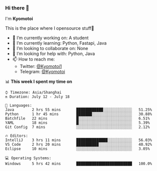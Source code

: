 ### Hi there 👋

I'm **Kyomotoi**

This is the place where I opensource stuff🤺

- 🔭 I’m currently working on: A student
- 🌱 I’m currently learning: Python, Fastapi, Java
- 👯 I’m looking to collaborate on: None
- 🤔 I’m looking for help with: Python, Java
- 📫 How to reach me: 
    - Twitter: [@Kyomotoi1](https://twitter.com/Kyomotoi1) 
    - Telegram: [@Kyomotoi](https://t.me/Kyomotoi)

📊 **This week I spent my time on**
<!--START_SECTION:waka-->
```text
⌚︎ Timezone: Asia/Shanghai
🔛 Duration: July 12 - July 18

💬 Languages: 
Java        2 hrs 55 mins       ████████████░░░░░░░░░░░░░   51.25% 
Python      1 hr 45 mins        ███████░░░░░░░░░░░░░░░░░░   30.88% 
Batchfile   22 mins             █░░░░░░░░░░░░░░░░░░░░░░░░   6.51% 
YAML        18 mins             █░░░░░░░░░░░░░░░░░░░░░░░░   5.39% 
Git Config  7 mins              ░░░░░░░░░░░░░░░░░░░░░░░░░   2.12%

🔥 Editors: 
IntelliJ    3 hrs 11 mins       ██████████████░░░░░░░░░░░   56.03% 
VS Code     2 hrs 20 mins       ██████████░░░░░░░░░░░░░░░   40.92% 
Eclipse     10 mins             ░░░░░░░░░░░░░░░░░░░░░░░░░   3.05%

💻 Operating Systems: 
Windows     5 hrs 42 mins       █████████████████████████   100.0%
```
<!--END_SECTION:waka-->
